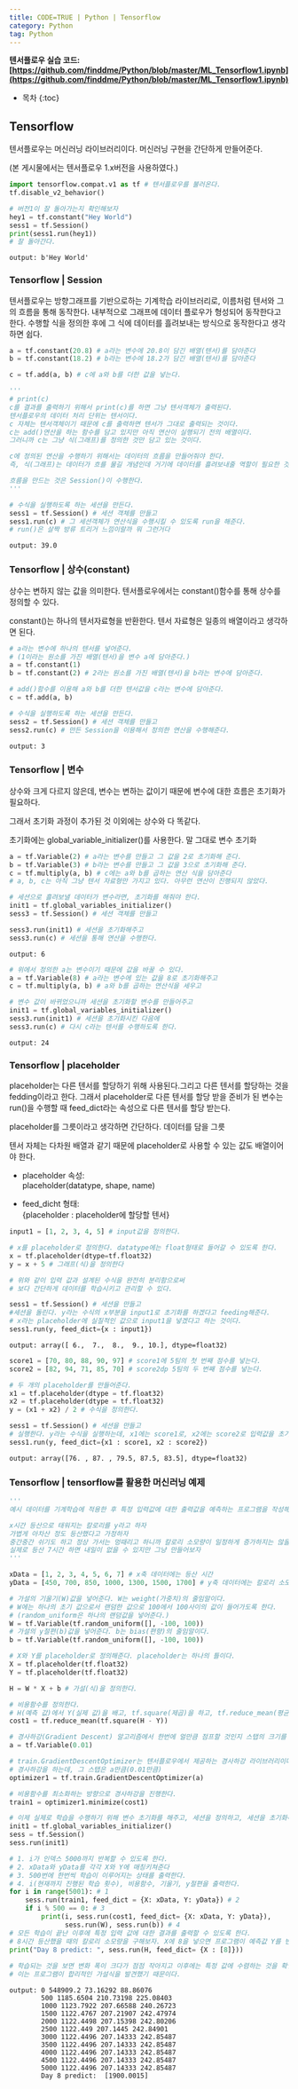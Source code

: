 ```yaml
---
title: CODE=TRUE | Python | Tensorflow
category: Python
tag: Python
---
```


**텐서플로우 실습 코드: [https://github.com/finddme/Python/blob/master/ML_Tensorflow1.ipynb](https://github.com/finddme/Python/blob/master/ML_Tensorflow1.ipynb)**









* 목차
{:toc}
















## Tensorflow

텐서플로우는 머신러닝 라이브러리이다. 머신러닝 구현을 간단하게 만들어준다.

(본 게시물에서는 텐서플로우 1.x버전을 사용하였다.)


```python
import tensorflow.compat.v1 as tf # 텐서플로우를 불러온다.
tf.disable_v2_behavior()
```


```python
# 버전1이 잘 돌아가는지 확인해보자
hey1 = tf.constant("Hey World")
sess1 = tf.Session()
print(sess1.run(hey1))
# 잘 돌아간다.
```

    output: b'Hey World'
    

### Tensorflow | Session

텐서플로우는 방향그래프를 기반으로하는 기계학습 라이브러리로, 이름처럼 텐서와 그의 흐름을 통해 동작한다. 내부적으로 그래프에 데이터 플로우가 형성되어 동작한다고 한다.
수행할 식을 정의한 후에 그 식에 데이터를 흘려보내는 방식으로 동작한다고 생각하면 쉽다. 


```python
a = tf.constant(20.8) # a라는 변수에 20.8이 담긴 배열(텐서)를 담아준다
b = tf.constant(18.2) # b라는 변수에 18.2가 담긴 배열(텐서)를 담아준다

c = tf.add(a, b) # c에 a와 b를 더한 값을 넣는다.
```


```python
'''
# print(c)
c를 결과를 출력하기 위해서 print(c)를 하면 그냥 텐서객체가 출력된다. 
텐서플로우의 데이터 처리 단위는 텐서이다.
c 자체는 텐서객체이기 때문에 c를 출력하면 텐서가 그대로 출력되는 것이다.
c는 add()연산을 하는 함수를 담고 있지만 아직 연산이 실행되기 전의 배열이다.
그러니까 c는 그냥 식(그래프)를 정의한 것만 담고 있는 것이다. 

c에 정의된 연산을 수행하기 위해서는 데이터의 흐름을 만들어줘야 한다.
즉, 식(그래프)는 데이터가 흐를 물길 개념인데 거기에 데이터를 흘려보내줄 역할이 필요한 것이다.

흐름을 만드는 것은 Session()이 수행한다.
'''
```


```python
# 수식을 실행하도록 하는 세션을 만든다.
sess1 = tf.Session() # 세션 객체를 만들고
sess1.run(c) # 그 세션객체가 연산식을 수행시킬 수 있도록 run을 해준다.
# run()은 살짝 방류 트리거 느낌이랄까 뭐 그런거다
```




    output: 39.0



### Tensorflow | 상수(constant)

상수는 변하지 않는 값을 의미한다. 텐서플로우에서는 constant()함수를 통해 상수를 정의할 수 있다.

constant()는 하나의 텐서자료형을 반환한다. 텐서 자료형은 일종의 배열이라고 생각하면 된다. 


```python
# a라는 변수에 하나의 텐서를 넣어준다. 
# (1이라는 원소를 가진 배열(텐서)을 변수 a에 담아준다.)
a = tf.constant(1) 
b = tf.constant(2) # 2라는 원소를 가진 배열(텐서)을 b라는 변수에 담아준다.

# add()함수를 이용해 a와 b를 더한 텐서값을 c라는 변수에 담아준다.
c = tf.add(a, b)

# 수식을 실행하도록 하는 세션을 만든다.
sess2 = tf.Session() # 세션 객체를 만들고
sess2.run(c) # 만든 Session을 이용해서 정의한 연산을 수행해준다.
```




    output: 3



### Tensorflow | 변수

상수와 크게 다르지 않은데, 변수는 변하는 값이기 때문에 변수에 대한 흐름은 초기화가 필요하다.

그래서 초기화 과정이 추가된 것 이외에는 상수와 다 똑같다.

초기화에는 global_variable_initializer()를 사용한다. 말 그대로 변수 초기화


```python
a = tf.Variable(2) # a라는 변수를 만들고 그 값을 2로 초기화해 준다.
b = tf.Variable(3) # b라는 변수를 만들고 그 값을 3으로 초기화해 준다.
c = tf.multiply(a, b) # c에는 a와 b를 곱하는 연산 식을 담아준다
# a, b, c는 아직 그냥 텐서 자료형만 가지고 있다. 아무런 연산이 진행되지 않았다.

# 세션으로 흘려보낼 데이터가 변수라면, 초기화를 해줘야 한다.
init1 = tf.global_variables_initializer()
sess3 = tf.Session() # 세션 객체를 만들고

sess3.run(init1) # 세션을 초기화해주고 
sess3.run(c) # 세션을 통해 연산을 수행한다.
```




    output: 6




```python
# 위에서 정의한 a는 변수이기 때문에 값을 바꿀 수 있다.
a = tf.Variable(8) # a라는 변수에 있는 값을 8로 초기화해주고
c = tf.multiply(a, b) # a와 b를 곱하는 연산식을 세우고

# 변수 값이 바뀌었으니까 세션을 초기화할 변수를 만들어주고
init1 = tf.global_variables_initializer() 
sess3.run(init1) # 세션을 초기화시킨 다음에
sess3.run(c) # 다시 c라는 텐서를 수행하도록 한다.
```




    output: 24



### Tensorflow | placeholder

placeholder는 다른 텐서를 할당하기 위해 사용된다.그리고 다른 텐서를 할당하는 것을 fedding이라고 한다. 그래서 placeholder로 다른 텐서를 할당 받을 준비가 된 변수는 run()을 수행할 때 feed_dict라는 속성으로 다른 텐서를 할당 받는다.

placeholder를 그릇이라고 생각하면 간단하다. 데이터를 담을 그릇

텐서 자체는 다차원 배열과 같기 때문에 placeholder로 사용할 수 있는 값도 배열이어야 한다.

- placeholder 속성:  
  placeholder(datatype, shape, name)
  
  
- feed_dicht 형태:   
  {placeholder : placeholder에 할당할 텐서}


```python
input1 = [1, 2, 3, 4, 5] # input값을 정의한다.

# x를 placeholder로 정의한다. datatype에는 float형태로 들어갈 수 있도록 한다.
x = tf.placeholder(dtype=tf.float32) 
y = x + 5 # 그래프(식)을 정의한다

# 위와 같이 입력 값과 설계된 수식을 완전히 분리함으로써 
# 보다 간단하게 데이터를 학습시키고 관리할 수 있다.

sess1 = tf.Session() # 세션을 만들고
#세션을 돌린다. y라는 수식의 x부분을 input1로 초기화를 하겠다고 feeding해준다.
# x라는 placeholder에 실질적인 값으로 input1을 넣겠다고 하는 것이다.
sess1.run(y, feed_dict={x : input1}) 
```




    output: array([ 6.,  7.,  8.,  9., 10.], dtype=float32)




```python
score1 = [70, 80, 88, 90, 97] # score1에 5팀의 첫 번째 점수를 넣는다.
score2 = [82, 94, 71, 85, 70] # score2dp 5팀의 두 번째 점수를 넣는다.

# 두 개의 placeholder를 만들어준다.
x1 = tf.placeholder(dtype = tf.float32)
x2 = tf.placeholder(dtype = tf.float32)
y = (x1 + x2) / 2 # 수식을 정의한다.

sess1 = tf.Session() # 세션을 만들고
# 실행한다. y라는 수식을 실행하는데, x1에는 score1로, x2에는 score2로 입력값을 초기화해준다.
sess1.run(y, feed_dict={x1 : score1, x2 : score2})
```




    output: array([76. , 87. , 79.5, 87.5, 83.5], dtype=float32)



### Tensorflow | tensorflow를 활용한 머신러닝 예제


```python
'''
예시 데이터를 기계학습에 적용한 후 특정 입력값에 대한 출력값을 예측하는 프로그램을 작성해보자.

x시간 등산으로 태워지는 칼로리를 y라고 하자
가볍게 아차산 정도 등산했다고 가정하자
중간중간 쉬기도 하고 정상 가서는 멍때리고 하니까 칼로리 소모량이 일정하게 증가하지는 않을 것이다.
실제로 등산 7시간 하면 내일이 없을 수 있지만 그냥 만들어보자
'''

xData = [1, 2, 3, 4, 5, 6, 7] # x축 데이터에는 등산 시간
yData = [450, 700, 850, 1000, 1300, 1500, 1700] # y축 데이터에는 칼로리 소모량

# 가설의 기울기(W)값을 넣어준다. W는 weight(가중치)의 줄임말이다.
# W에는 하나의 초기 값으로서 랜덤한 값으로 100에서 100사이의 값이 들어가도록 한다.
# (random_uniform은 하나의 랜덤값을 넣어준다.)
W = tf.Variable(tf.random_uniform([], -100, 100))
# 가설의 y절편(b)값을 넣어준다. b는 bias(편향)의 줄임말이다.
b = tf.Variable(tf.random_uniform([], -100, 100))

# X와 Y를 placeholder로 정의해준다. placeholder는 하나의 틀이다.
X = tf.placeholder(tf.float32)
Y = tf.placeholder(tf.float32)

H = W * X + b # 가설(식)을 정의한다.

# 비용함수를 정의한다. 
# H(예측 값)에서 Y(실제 값)을 배고, tf.square(제곱)을 하고, tf.reduce_mean(평균)값을 구한다.
cost1 = tf.reduce_mean(tf.square(H - Y))

# 경사하강(Gradient Descent) 알고리즘에서 한번에 얼만큼 점프할 것인지 스탭의 크기를 정해준다.
a = tf.Variable(0.01)

# train.GradientDescentOptimizer는 텐서플로우에서 제공하는 경사하강 라이브러리이다.
# 경사하강을 하는데, 그 스탭은 a만큼(0.01만큼)
optimizer1 = tf.train.GradientDescentOptimizer(a)

# 비용함수를 최소화하는 방향으로 경사하강을 진행한다.
train1 = optimizer1.minimize(cost1)

# 이제 실제로 학습을 수행하기 위해 변수 초기화를 해주고, 세션을 정의하고, 세션을 초기화해준다.
init1 = tf.global_variables_initializer()
sess = tf.Session()
sess.run(init1)

# 1. i가 인덱스 5000까지 반복할 수 있도록 한다.
# 2. xData와 yData를 각각 X와 Y에 매칭키쳐준다
# 3. 500번에 한번씩 학습이 이루어지는 상태를 출력한다.
# 4. i(현재까지 진행된 학습 횟수), 비용함수, 기울기, y절편을 출력한다.
for i in range(5001): # 1
    sess.run(train1, feed_dict = {X: xData, Y: yData}) # 2
    if i % 500 == 0: # 3
        print(i, sess.run(cost1, feed_dict= {X: xData, Y: yData}), 
              sess.run(W), sess.run(b)) # 4
# 모든 학습이 끝난 이후에 특정 입력 값에 대한 결과를 출력할 수 있도록 한다.
# 8시간 등산했을 때의 칼로리 소모량을 구해보자. X에 8을 넣으면 프로그램이 예측값 Y를 반환해준다.
print("Day 8 predict: ", sess.run(H, feed_dict= {X : [8]}))
              
# 학습되는 것을 보면 변화 폭이 크다가 점점 작아지고 이후에는 특정 값에 수렴하는 것을 확인할 수 있다.
# 이는 프로그램이 합리적인 가설식을 발견했기 때문이다.
```

    output: 0 548909.2 73.16292 88.86076
            500 1185.6504 210.73198 225.08403
            1000 1123.7922 207.66588 240.26723
            1500 1122.4767 207.21907 242.47974
            2000 1122.4498 207.15398 242.80206
            2500 1122.449 207.1445 242.84901
            3000 1122.4496 207.14333 242.85487
            3500 1122.4496 207.14333 242.85487
            4000 1122.4496 207.14333 242.85487
            4500 1122.4496 207.14333 242.85487
            5000 1122.4496 207.14333 242.85487
            Day 8 predict:  [1900.0015]
    



